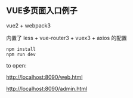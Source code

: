 ## VUE多页面入口例子

vue2 + webpack3
 
内置了 less + vue-router3 + vuex3 + axios 的配置

```
npm install
npm run dev
```

to open:

[http://localhost:8090/web.html](http://localhost:8090/web.html)

[http://localhost:8090/admin.html](http://localhost:8090/admin.html)
